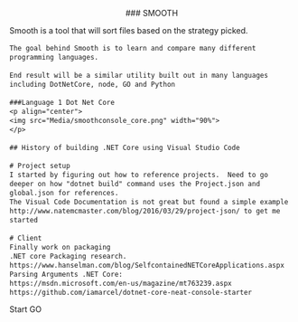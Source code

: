 
<p align="center">
    ### SMOOTH
</p>

<div>
    Smooth is a tool that will sort files based on the strategy picked. 

    The goal behind Smooth is to learn and compare many different programming languages. 

    End result will be a similar utility built out in many languages including DotNetCore, node, GO and Python

    ###Language 1 Dot Net Core
    <p align="center">
    <img src="Media/smoothconsole_core.png" width="90%"> 
    </p>

    ## History of building .NET Core using Visual Studio Code 

    # Project setup  
    I started by figuring out how to reference projects.  Need to go deeper on how "dotnet build" command uses the Project.json and global.json for references.
    The Visual Code Documentation is not great but found a simple example http://www.natemcmaster.com/blog/2016/03/29/project-json/ to get me started

    # Client
    Finally work on packaging
    .NET core Packaging research.  https://www.hanselman.com/blog/SelfcontainedNETCoreApplications.aspx
    Parsing Arguments .NET Core:  
    https://msdn.microsoft.com/en-us/magazine/mt763239.aspx
    https://github.com/iamarcel/dotnet-core-neat-console-starter

</div>
Start GO  








  

